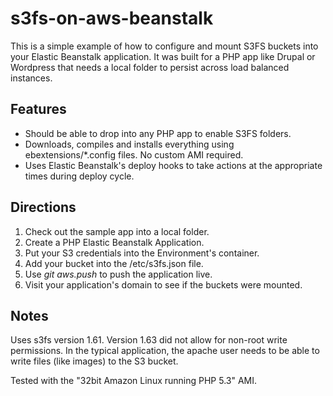 s3fs-on-aws-beanstalk
=====================

This is a simple example of how to configure and mount S3FS buckets into your Elastic Beanstalk application. It was built for a PHP app like Drupal or Wordpress that needs a local folder to persist across load balanced instances.

Features
--------
* Should be able to drop into any PHP app to enable S3FS folders.
* Downloads, compiles and installs everything using ebextensions/*.config files. No custom AMI required.
* Uses Elastic Beanstalk's deploy hooks to take actions at the appropriate times during deploy cycle.

Directions
----------
1. Check out the sample app into a local folder.
2. Create a PHP Elastic Beanstalk Application.
3. Put your S3 credentials into the Environment's container.
4. Add your bucket into the /etc/s3fs.json file.
5. Use _git aws.push_ to push the application live.
6. Visit your application's domain to see if the buckets were mounted.

Notes
-----
Uses s3fs version 1.61.  Version 1.63 did not allow for non-root write permissions.  In the typical application, the apache user needs to be able to write files (like images) to the S3 bucket.

Tested with the "32bit Amazon Linux running PHP 5.3" AMI.

